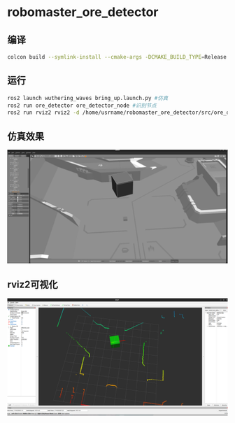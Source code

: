# robomaster_ore_detector
## 编译
````bash
colcon build --symlink-install --cmake-args -DCMAKE_BUILD_TYPE=Release -DCMAKE_EXPORT_COMPILE_COMMANDS=1
````
## 运行
````bash
ros2 launch wuthering_waves bring_up.launch.py #仿真
ros2 run ore_detector ore_detector_node #识别节点
ros2 run rviz2 rviz2 -d /home/usrname/robomaster_ore_detector/src/ore_detector/config/rviz.rviz 
````

## 仿真效果

![image-20250409210343486](doc/gazebo.png)
## rviz2可视化
![image-20250409210407024](doc/rviz2.png)